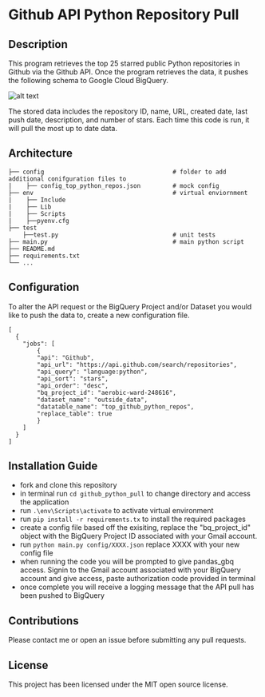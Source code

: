 # Github API Python Repository Pull

## Description
This program retrieves the top 25 starred public Python repositories in Github via the Github API. Once the program retrieves the data, it pushes the following schema to Google Cloud BigQuery.

![alt text](https://i.imgur.com/r97X6bG.png)

The stored data includes the repository ID, name, URL, created date, last push date, description, and number of stars.
Each time this code is run, it will pull the most up to date data.


## Architecture
    ├── config                                    # folder to add additional conifguration files to
    |    ├── config_top_python_repos.json         # mock config  
    ├── env                                       # virtual enviornment
    |    ├── Include
    |    ├── Lib
    |    ├── Scripts
    |    ├──pyenv.cfg 
    ├── test 
        ├──test.py                                # unit tests  
    ├── main.py                                   # main python script
    ├── README.md                                                                
    ├── requirements.txt 
    └── ...

## Configuration 
To alter the API request or the BigQuery Project and/or Dataset you would like to push the data to, create a new configuration file. 
```
[
  {
    "jobs": [
        {
        "api": "Github",
        "api_url": "https://api.github.com/search/repositories",
        "api_query": "language:python",
        "api_sort": "stars",
        "api_order": "desc",
        "bq_project_id": "aerobic-ward-248616",
        "dataset_name": "outside_data",
        "datatable_name": "top_github_python_repos",
        "replace_table": true
        }
    ]
  }
]
```
    
## Installation Guide
* fork and clone this repository
* in terminal run `cd github_python_pull` to change directory and access the application
* run `.\env\Scripts\activate` to activate virtual environment
* run `pip install -r requirements.tx` to install the required packages
* create a config file based off the exisiting, replace the "bq_project_id" object with the BigQuery Project ID associated with your Gmail account.
* run `python main.py config/XXXX.json` replace XXXX with your new config file
* when running the code you will be prompted to give pandas_gbq access. Signin to the Gmail account associated with your BigQuery account and give access, paste authorization code provided in terminal
* once complete you will receive a logging message that the API pull has been pushed to BigQuery

## Contributions
Please contact me or open an issue before submitting any pull requests.

## License
This project has been licensed under the MIT open source license.
